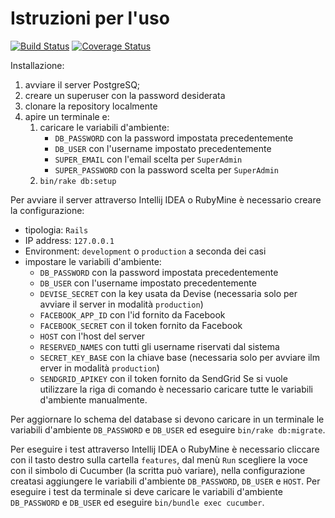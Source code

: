 # Istruzioni per l'uso
[![Build Status](https://travis-ci.org/aserpi/Tesi.svg?branch=feature/bootstrap)](https://travis-ci.org/aserpi/Tesi)
[![Coverage Status](https://coveralls.io/repos/github/aserpi/Tesi/badge.svg?branch=feature/bootstrap)](https://coveralls.io/github/aserpi/Tesi?branch=feature/bootstrap)

Installazione:
1. avviare il server PostgreSQ;
2. creare un superuser con la password desiderata
3. clonare la repository localmente
4. apire un terminale e:
   1. caricare le variabili d'ambiente:
       * `DB_PASSWORD` con la password impostata precedentemente
       * `DB_USER` con l'username impostato precedentemente
       * `SUPER_EMAIL` con l'email scelta per `SuperAdmin`
       * `SUPER_PASSWORD` con la password scelta per `SuperAdmin`
   2. `bin/rake db:setup`

Per avviare il server attraverso Intellij IDEA o RubyMine è necessario creare la configurazione:
   * tipologia: `Rails`
   * IP address: `127.0.0.1`
   * Environment: `development` o `production` a seconda dei casi
   * impostare le variabili d'ambiente:
       * `DB_PASSWORD` con la password impostata precedentemente
       * `DB_USER` con l'username impostato precedentemente
       * `DEVISE_SECRET` con la key usata da Devise (necessaria solo per avviare il server in
       modalità `production`)
       * `FACEBOOK_APP_ID` con l'id fornito da Facebook
       * `FACEBOOK_SECRET` con il token fornito da Facebook
       * `HOST` con l'host del server
       * `RESERVED_NAMES` con tutti gli username riservati dal sistema
       * `SECRET_KEY_BASE` con la chiave base (necessaria solo per avviare ilm erver in modalità
       `production`)
       * `SENDGRID_APIKEY` con il token fornito da SendGrid
Se si vuole utilizzare la riga di comando è necessario caricare tutte le variabili d'ambiente
manualmente.


Per aggiornare lo schema del database si devono caricare in un terminale le variabili d'ambiente
`DB_PASSWORD` e `DB_USER` ed eseguire `bin/rake db:migrate`.

Per eseguire i test attraverso Intellij IDEA o RubyMine è necessario cliccare con il tasto destro
sulla cartella `features`, dal menù `Run` scegliere la voce con il simbolo di Cucumber
(la scritta può variare), nella configurazione creatasi aggiungere le variabili d'ambiente
`DB_PASSWORD`, `DB_USER` e `HOST`.
Per eseguire i test da terminale si deve caricare le variabili d'ambiente `DB_PASSWORD` e
`DB_USER` ed eseguire `bin/bundle exec cucumber`.
